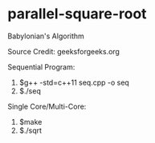 # parallel-square-root
Babylonian's Algorithm

Source Credit: geeksforgeeks.org

Sequential Program:
1. $g++ -std=c++11 seq.cpp -o seq
2. $./seq

Single Core/Multi-Core:
1. $make
2. $./sqrt
